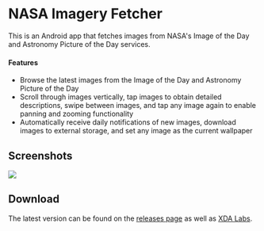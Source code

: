# NASA Imagery Fetcher

This is an Android app that fetches images from NASA's Image of the Day and Astronomy Picture of the Day services.

#### Features
- Browse the latest images from the Image of the Day and Astronomy Picture of the Day
- Scroll through images vertically, tap images to obtain detailed descriptions, swipe between images, and tap any image again to enable panning and zooming functionality
- Automatically receive daily notifications of new images, download images to external storage, and set any image as the current wallpaper

## Screenshots

![](screenshots/screenshots.png?raw=true)

## Download

The latest version can be found on the [releases page](https://github.com/beckhamd/nasa-imagery-fetcher/releases) as well as [XDA Labs](https://labs.xda-developers.com/store/app/com.beckhamd.nasaimageryfetcher).
